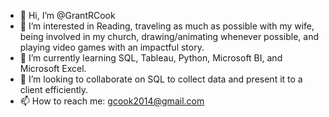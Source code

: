 - 👋 Hi, I’m @GrantRCook
- 👀 I’m interested in Reading, traveling as much as possible with my wife, being involved in my church, drawing/animating whenever possible, and playing video games with an impactful story.
- 🌱 I’m currently learning SQL, Tableau, Python, Microsoft BI, and Microsoft Excel.
- 💞️ I’m looking to collaborate on SQL to collect data and present it to a client efficiently.
- 📫 How to reach me: gcook2014@gmail.com

<!---
GrantRCook/GrantRCook is a ✨ special ✨ repository because its `README.md` (this file) appears on your GitHub profile.
You can click the Preview link to take a look at your changes.
--->
